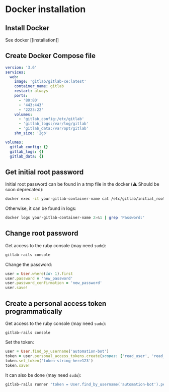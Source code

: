 
# Docker installation
## Install Docker

See docker [[installation]]

## Create Docker Compose file

```yaml
version: '3.6'
services:
  web:
    image: 'gitlab/gitlab-ce:latest'
    container_name: gitlab
    restart: always
    ports:
      - '80:80'
      - '443:443'
      - '2223:22'
    volumes:
      - 'gitlab_config:/etc/gitlab'
      - 'gitlab_logs:/var/log/gitlab'
      - 'gitlab_data:/var/opt/gitlab'
    shm_size: '2gb'

volumes:
  gitlab_config: {}
  gitlab_logs: {}
  gitlab_data: {}
```

## Get initial root password

Initial root password can be found in a tmp file in the docker (⚠️ Should be soon deprecated):
```sh
docker exec -it your-gitlab-container-name cat /etc/gitlab/initial_root_password
```

Otherwise, it can be found in logs:
```sh
docker logs your-gitlab-container-name 2>&1 | grep 'Password:'
```

## Change root password

Get access to the ruby console (may need `sudo`):
```sh
gitlab-rails console
```

Change the password:
```ruby
user = User.where(id: 1).first 
user.password = 'new_password' 
user.password_confirmation = 'new_password' 
user.save!
```

## Create a personal access token programmatically

Get access to the ruby console (may need `sudo`):
```
gitlab-rails console
```

Set the token:
```ruby
user = User.find_by_username('automation-bot') 
token = user.personal_access_tokens.create(scopes: ['read_user', 'read_repository'], name: 'Automation token', expires_at: 365.days.from_now) 
token.set_token('token-string-here123') 
token.save!
```

It can also be done (may need `sudo`):
```sh
gitlab-rails runner "token = User.find_by_username('automation-bot').personal_access_tokens.create(scopes: ['read_user', 'read_repository'], name: 'Automation token', expires_at: 365.days.from_now); token.set_token('token-string-here123'); token.save!"
```
